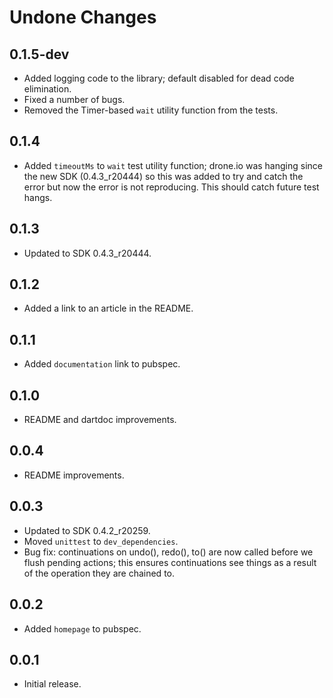 # Undone Changes

## 0.1.5-dev

- Added logging code to the library; default disabled for dead code elimination. 
- Fixed a number of bugs.
- Removed the Timer-based `wait` utility function from the tests.

## 0.1.4

- Added `timeoutMs` to `wait` test utility function; drone.io was hanging since
the new SDK (0.4.3_r20444) so this was added to try and catch the error but now
the error is not reproducing.  This should catch future test hangs.

## 0.1.3

- Updated to SDK 0.4.3_r20444.

## 0.1.2

- Added a link to an article in the README.

## 0.1.1

- Added `documentation` link to pubspec.

## 0.1.0

- README and dartdoc improvements.

## 0.0.4

- README improvements.

## 0.0.3

- Updated to SDK 0.4.2_r20259.
- Moved `unittest` to `dev_dependencies`.
- Bug fix: continuations on undo(), redo(), to() are now called before we flush
  pending actions; this ensures continuations see things as a result of the
  operation they are chained to.

## 0.0.2

- Added `homepage` to pubspec.

## 0.0.1

- Initial release.
